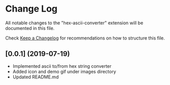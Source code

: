 # Change Log

All notable changes to the "hex-ascii-converter" extension will be documented in this file.

Check [Keep a Changelog](http://keepachangelog.com/) for recommendations on how to structure this file.

## [0.0.1] (2019-07-19)
* Implemented ascii to/from hex string converter
* Added icon and demo gif under images directory
* Updated README.md
